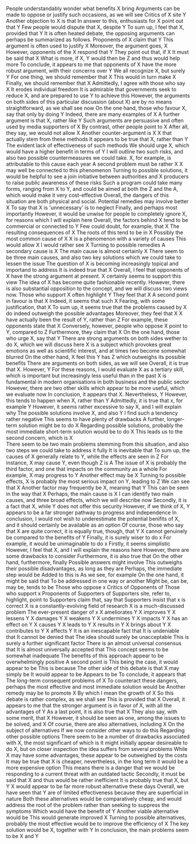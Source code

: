 People understandably wonder what benefits X bring 
Arguments can be made to oppose or justify such occasions, as we will see
Critics of X site Y
Another objection to X is that 
In answer to this, enthusiasts for X point out that Y
Few people would dispute that X, despite Y
To sum up, I feel that X, provided that Y
It is often heated debate, the opposing arguments can perhaps be summarized as follows. 
Proponents of X claim that Y
This argument is often used to justify X
Moreover, the argument goes, X
However, opponents of the X respond that Y
They point out that, if X 
It must be said that X
What is more, if X, Y would then be Z and thus would help more 
To conclude, it appears to me that opponents of X have the more robust argument, with their concerns over Y
We all recognize X, but surely Y
For one thing, we should remember that X
This would in turn make X
Finally, we should remember that X
Admittedly, I agree with those who say X
It erodes individual freedom
It is admirable that governments seek to reduce X, and are prepared to use Y to achieve this
However, the arguments on both sides of this particular discussion (about X) are by no means straightforward, as we shall see now
On the one hand, those who favour X, say that only by doing Y
Indeed, there are many examples of X
A further argument is that X, rather like Y
Such arguments are persuasive and often used by media supporters of X
By contrast, other people point to X
After all, they say, we would not allow X
Another counter-argument is X
X that actually stem from these methods 
It appears to be true that X, rather than Y
The evident lack of effectiveness of such methods 
We should urge X, which would have a higher benefit in terms of Y
I will outline two such risks, and also two possible countermeasures we could take. 
X, for example, is attributable to this cause each year
A second problem must be rather X
X may well be connected to this phenomenon 
Turning to possible solutions, it would be helpful to see a join initiative between authorities and X producers to raise public awareness of these risks
Such a program could take many forms, ranging from X to Y, and could be aimed at both the Z and the A, which would make it very cost-effective 
Overall, the dangers of this situation are both physical and social. 
Potential remedies may involve better X
To say that X is 'unnecessary' is to neglect
Finally, and perhaps most importantly
However, it would be unwise for people to completely ignore X, for reasons which I will explain here
Overall, the factors behind X tend to be commercial or connected to Y
Few could doubt, for example, that X
The resulting consequences of X
The roots of this tend to be in X
Possibly the most common cause of X
X is a phenomenon with a variety of causes 
This would allow X
I would rather see X
Turning to possible remedies
A secondary cause is X
The main cause is almost certainly X
There seem to be three main causes, and also two key solutions which we could take to lessen the issue
The question of X is becoming increasingly topical and importand to address
It is indeed true that X
Overall, I feel that opponents of X have the strong argument at present. 
X certainly seems to support this view 
The idea of X has become quite fashionable recently. 
However, there is also substantial opposition to the concept, and we will discuss two views now. 
Those who support X often highlight Y
They feel that X
A second point in favour is that X
Indeed, it seems that such X
Fearing, with some justification, that X
To sum up, it seems true that the problems caused by X do indeed outweigh the possible advantages 
Moreover, they feel that X
X have actually been the result of Y, rather than Z
For example, these opponents state that X
Conversely, however, people who oppose X point to Y, compared to Z
Furthermore, they claim that X
On the one hand, those who urge X, say that Y
There are strong arguments on both sides wether to do X, which we will discuss here
X is a subject which provokes great emotions as well as scientific interest, and at times two become somewhat blurred
On the other hand, X feel this Y has Z which outweighs its possible benefits
There are arguments on both sides, as we will see
Overall, it is true that X. However, Y
For these reasons, I would evaluate X as a tertiary skill, which is important but increasingly less useful than in the past
X is fundamental in modern organisations in both business and the public sector
However, there are two other skills which appear to be more useful, which we evaluate now
In conclusion, it appears that X. Nevertheless, Y
However, this tends to happen when X, rather than Y
Admittedly, it is true that x, for example Y
However, it seems rather excessive to say X, and I will explain why
The possible solutions involve X, and also Y
I find such a tendency rather negative
This seems to have plenty of drawbacks
A further, longer-term solution might be to do X
Regarding possible solutions, probably the most immediate short-term solution would be to do X
This leads us to the second concern, which is X  
There seem to be two main problems stemming from this situation, and also two steps we could take to address it fully
It is inevitable that
To sum up, the causes of X generally relate to Y, while the effects are seen in Z
For instance, X may cause Y, even though Z is A
The issue of X is probably the third factor, and one that impacts on the community as a whole
For example, X may progress to Y
Another effect may be X
Turning to possible effects, X is probably the most serious impact on Y, leading to Z
We can see that X
Another factor may frequently be X, meaning that Y
This can be seen in the way that X
Perhaps, the main cause is X
I can identify two main causes, and three broad effects, which we will describe now
Secondly, it is a fact that X, while Y does not offer this security 
However, if we think of X, Y appears to be a far stronger pathway to progress and independence
In conclusion, I would not wish to underestimate the potential benifits of X, and it should certainly be available as an option 
Of course, those who say that X are quite correct, it is equally true, though, that Y
X cannot genuinely be compared to the benefits of Y
Finally, it is surely wiser to do x
For example, it would be unimaginable to do x
Firstly, it seems simplistic
However, I feel that X, and I will explain the reasons here
However, there are some drawbacks to consider
Furthermore, it is also true that
On the other hand, furthermore, finally
Possible answers might involve
This outweighs their possible disadvantages, as long as they are
Perhaps, the immediate step would be
Added to this is
As we see, for example
On the one hand, it might be said that
To be addressed in one way or another
Might be, can be, may be, tends to be
Those who oppose x
Critics of
Opponents of
Those who support x
Proponents of
Supporters of
Supporters site, refer to, highlight, point to
Supporters claim that, say that
Supporters insist that x is correct
X is a constantly-evolving field of research
X is a much-discussed problem
The ever-present danger of x
X ameliorates Y
X improves Y
X lessens Y
X damages Y
X weakens Y
X undermines Y
X impacts Y
X has an effect on Y
X causes Y
X leads to Y
X results in Y
X brings about Y
X contributes to Y
X affects Y
It is an inescapable fact that
It is undeniable that
It cannot be denied that
The idea should surely be unacceptable
This is surely a further significant factor
There is an almost universal consensus that
It is almost universally accepted that
This concept seems to be somewhat inadequate
The benefits of this approach appear to be overwhelmingly positive 
A second point is
This being the case, it would appear to be
This is because
The other side of this debate is that
X may simply be
It would appear to be
Appears to be
To conclude, it appears that
The long-term consequent problems of X
To counteract these dangers, perhaps the most effective and most immediate solution would be
Another remedy may be to promote X
By which I mean the growth of X 
So this debate is rather complex, as we shall see
This is provided that X
Overall, it appears to me that the stronger argument is in favor of X, with all the advantages of Y 
As a last point, it is also true that X
They also say, with some merit, that X
However, it should be seen as one, among the issues to be solved, and X
Of course, there are also alternatives, including X
On the subject of alternatives
If we now consider other ways to do this
Regarding other possible options
There seem to be a number of drawbacks associated with X, the most significant of which is
It might initially appear desireable to do X, but on closer inspection the idea suffers from several problems
While X may have some advantages, these appear to be outweighed by the costs
It may be true that X is cheaper, nevertheless, in the long term it would be a more expensive option
This means there is a danger that we would be responding to a current threat with an outdated tactic
Secondly, it must be said that X and thus would be rather inefficient
It is probably true that X, but Y
X would appear to be far more robust alternative these days
Overall, we have seen that Y are of limited effectiveness because they are superficial in nature
Both these alternatives would be comparatively cheap, and would address the root of the problem rather than seeking to suppress the symptoms 
Which would have the benefit of Y
Another viable alternative would be
This would generate improved X
Turning to possible alternatives, probably the most effective would be to improve the efficiency of X
The key solution would be X, together with Y
In conclusion, the main problems seem to be X and Y
